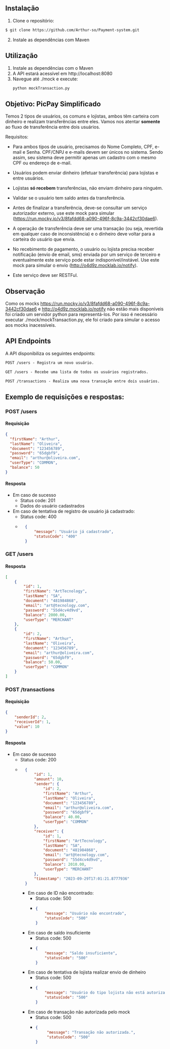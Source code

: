 ## Instalação

1. Clone o repositório:

```bash
$ git clone https://github.com/Arthur-so/Payment-system.git
```

2. Instale as dependências com Maven

## Utilização

1. Instale as dependências com o Maven
2. A API estará acessível em http://localhost:8080
3. Navegue até ./mock e execute:
   ```python
   python mockTransaction.py
    `````

## Objetivo: PicPay Simplificado

Temos 2 tipos de usuários, os comuns e lojistas, ambos têm carteira com dinheiro e realizam transferências entre eles. Vamos nos atentar **somente** ao fluxo de transferência entre dois usuários.

Requisitos:

- Para ambos tipos de usuário, precisamos do Nome Completo, CPF, e-mail e Senha. CPF/CNPJ e e-mails devem ser únicos no sistema. Sendo assim, seu sistema deve permitir apenas um cadastro com o mesmo CPF ou endereço de e-mail.

- Usuários podem enviar dinheiro (efetuar transferência) para lojistas e entre usuários.

- Lojistas **só recebem** transferências, não enviam dinheiro para ninguém.

- Validar se o usuário tem saldo antes da transferência.

- Antes de finalizar a transferência, deve-se consultar um serviço autorizador externo, use este mock para simular (https://run.mocky.io/v3/8fafdd68-a090-496f-8c9a-3442cf30dae6).

- A operação de transferência deve ser uma transação (ou seja, revertida em qualquer caso de inconsistência) e o dinheiro deve voltar para a carteira do usuário que envia.

- No recebimento de pagamento, o usuário ou lojista precisa receber notificação (envio de email, sms) enviada por um serviço de terceiro e eventualmente este serviço pode estar indisponível/instável. Use este mock para simular o envio (http://o4d9z.mocklab.io/notify).

- Este serviço deve ser RESTFul.

## Observação
Como os mocks https://run.mocky.io/v3/8fafdd68-a090-496f-8c9a-3442cf30dae6 e http://o4d9z.mocklab.io/notify não estão mais disponíveis foi criado um servidor python para representá-los.
Por isso é necessário executar ./mock/mockTransaction.py, ele foi criado para simular o acesso aos mocks inacessíveis.

## API Endpoints
A API disponibiliza os seguintes endpoints:

```markdown
POST /users - Registra um novo usuário.

GET /users - Recebe uma lista de todos os usuários registrados.

POST /transactions - Realiza uma nova transação entre dois usuários.
```

## Exemplo de requisições e respostas:
 
### POST /users
#### Requisição

````json
{
  "firstName": "Arthur",
  "lastName": "Oliveira",
  "document": "123456789",
  "password": "65dgbf9",
  "email": "arthur@oliveira.com",
  "userType": "COMMON",
  "balance": 50
}
````

#### Resposta
- Em caso de sucesso
    - Status code: 201
    - Dados do usuário cadastrados
- Em caso de tentativa de registro de usuário já cadastrado:
  - Status code: 400 
  - ````json
      {
          "message": "Usuário já cadastrado",
          "statusCode": "400"
      }
      ````

### GET /users
#### Resposta
````json
[
	{
		"id": 1,
		"firstName": "ArtTecnology",
		"lastName": "SA",
		"document": "481984868",
		"email": "art@tecnology.com",
		"password": "55d4cv4d9vd",
		"balance": 2000.00,
		"userType": "MERCHANT"
	},
	{
		"id": 2,
		"firstName": "Arthur",
		"lastName": "Oliveira",
		"document": "123456789",
		"email": "arthur@oliveira.com",
		"password": "65dgbf9",
		"balance": 50.00,
		"userType": "COMMON"
	}
]
````

### POST /transactions
#### Requisição
````json
{
    "senderId": 2,
	"receiverId": 1,
	"value": 10
}
````

#### Resposta
- Em caso de sucesso
  - Status code: 200
  - ````json
      {
          "id": 1,
          "amount": 10,
          "sender": {
              "id": 2,
              "firstName": "Arthur",
              "lastName": "Oliveira",
              "document": "123456789",
              "email": "arthur@oliveira.com",
              "password": "65dgbf9",
              "balance": 40.00,
              "userType": "COMMON"
          },
          "receiver": {
              "id": 1,
              "firstName": "ArtTecnology",
              "lastName": "SA",
              "document": "481984868",
              "email": "art@tecnology.com",
              "password": "55d4cv4d9vd",
              "balance": 2010.00,
              "userType": "MERCHANT"
          },
          "timestamp": "2023-09-29T17:01:21.8777936"
      }
      ````
    - Em caso de ID não encontrado:
      - Status code: 500
      - ````json
        {
            "message": "Usuário não encontrado",
            "statusCode": "500"
        }
        ````
    - Em caso de saldo insuficiente
      - Status code: 500
      - ````json
        {
            "message": "Saldo insuficiente",
            "statusCode": "500"
        }
        ````
    - Em caso de tentativa de lojista realizar envio de dinheiro
      - Status code: 500
      - ````json
        {
            "message": "Usuário do tipo lojista não está autorizado a realizar transação.",
            "statusCode": "500"
        }
        ````
    - Em caso de transação não autorizada pelo mock
      - Status code: 500
      - ````json
        {
             "message": "Transação não autorizada.",
             "statusCode": "500"
        }
        ````
